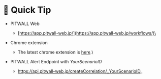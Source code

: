 # 📖 Quick Tip

* PITWALL Web
  * [https://app.pitwall-web.jp/](https://app.pitwall-web.jp/workflows/)\

* Chrome extension
  * The latest chrome extension is [here](https://drive.google.com/drive/folders/1KQhEO\_SMMr\_kfwVEthifNThVUM6TRTbh?usp=drive\_link).\

* PITWALL Alert Endpoint with _YourScenarioID_
  * https://api.pitwall-web.jp/createCorrelation/_YourScenarioID_
